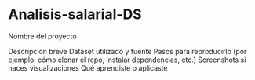 # Analisis-salarial-DS
Nombre del proyecto

Descripción breve
Dataset utilizado y fuente
Pasos para reproducirlo (por ejemplo: cómo clonar el repo, instalar dependencias, etc.)
Screenshots si haces visualizaciones
Qué aprendiste o aplicaste
